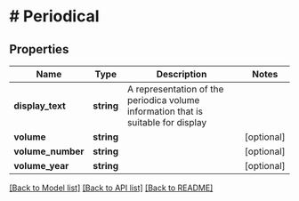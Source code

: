 # # Periodical

## Properties

Name | Type | Description | Notes
------------ | ------------- | ------------- | -------------
**display_text** | **string** | A representation of the periodica volume information that is suitable for display |
**volume** | **string** |  | [optional]
**volume_number** | **string** |  | [optional]
**volume_year** | **string** |  | [optional]

[[Back to Model list]](../../README.md#models) [[Back to API list]](../../README.md#endpoints) [[Back to README]](../../README.md)
